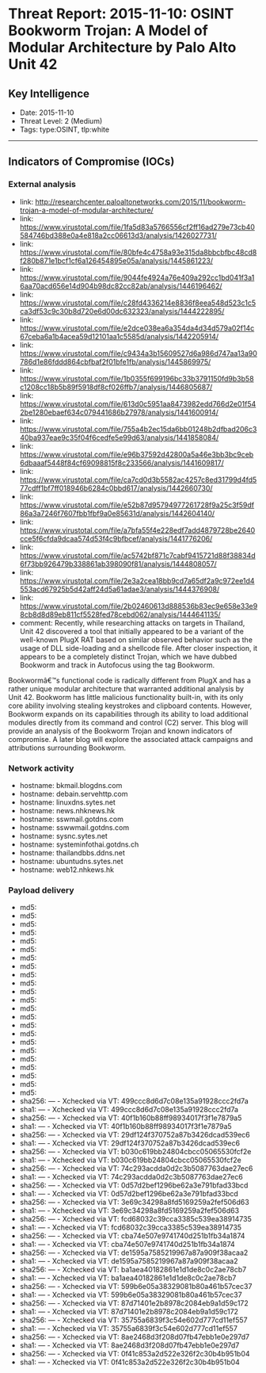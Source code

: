 # Threat Report: 2015-11-10: OSINT Bookworm Trojan: A Model of Modular Architecture by Palo Alto Unit 42


## Key Intelligence
* Date: 2015-11-10
* Threat Level: 2 (Medium)
* Tags: type:OSINT, tlp:white

---

## Indicators of Compromise (IOCs)
### External analysis
* link: http://researchcenter.paloaltonetworks.com/2015/11/bookworm-trojan-a-model-of-modular-architecture/
* link: https://www.virustotal.com/file/1fa5d83a5766556cf2ff16ad279e73cb40584746bd388e0a4e818a2cc06613d3/analysis/1426027731/
* link: https://www.virustotal.com/file/80bfe4c4758a93e315da8bbcbfbc48cd8f280b871e1bcf1cf6a126454895e05a/analysis/1445861223/
* link: https://www.virustotal.com/file/9044fe4924a76e409a292cc1bd041f3a16aa70acd656e14d904b98dc82cc82ab/analysis/1446196462/
* link: https://www.virustotal.com/file/c28fd4336214e8836f8eea548d523c1c5ca3df53c9c30b8d720e6d00dc632323/analysis/1444222895/
* link: https://www.virustotal.com/file/e2dce038ea6a354da4d34d579a02f14c67ceba6a1b4acea59d12101aa1c5585d/analysis/1442205914/
* link: https://www.virustotal.com/file/c9434a3b15609527d6a986d747aa13a90786d1e86fddd864cbfbaf2f01bfe1fb/analysis/1445869975/
* link: https://www.virustotal.com/file/1b0355f699196bc33b3791150fd9b3b58c1208cc18b5b89f5918df8cf026ffb7/analysis/1446805687/
* link: https://www.virustotal.com/file/613d0c5951aa8473982edd766d2e01f542be1280ebaef634c079441686b27978/analysis/1441600914/
* link: https://www.virustotal.com/file/755a4b2ec15da6bb01248b2dfbad206c340ba937eae9c35f04f6cedfe5e99d63/analysis/1441858084/
* link: https://www.virustotal.com/file/e96b37592d42800a5a46e3bb3bc9ceb6dbaaaf5448f84cf69098815f8c233566/analysis/1441609817/
* link: https://www.virustotal.com/file/ca7cd0d3b5582ac4257c8ed31799d4fd577cdff1bf7ff018946b6284c0bbd617/analysis/1442660730/
* link: https://www.virustotal.com/file/e52b87d95794977261728f9a25c3f59df86a3a7246f7607fbb1fbf9a0e85631d/analysis/1442604140/
* link: https://www.virustotal.com/file/a7bfa55f4e228edf7add4879728be2640cce5f6cfda9dcaa574d53f4c9bfbcef/analysis/1441776206/
* link: https://www.virustotal.com/file/ac5742bf871c7cabf9415721d88f38834d6f73bb926479b338861ab398090f81/analysis/1444808057/
* link: https://www.virustotal.com/file/2e3a2cea18bb9cd7a65df2a9c972ee1d4553acd67925b5d42aff24d5a61adae3/analysis/1444376908/
* link: https://www.virustotal.com/file/2b02460613d888536b83ec9e658e33e98cb8d8d89eb811cf5528fed78cebd062/analysis/1444641135/
* comment: Recently, while researching attacks on targets in Thailand, Unit 42 discovered a tool that initially appeared to be a variant of the well-known PlugX RAT based on similar observed behavior such as the usage of DLL side-loading and a shellcode file. After closer inspection, it appears to be a completely distinct Trojan, which we have dubbed Bookworm and track in Autofocus using the tag Bookworm.

Bookwormâ€™s functional code is radically different from PlugX and has a rather unique modular architecture that warranted additional analysis by Unit 42. Bookworm has little malicious functionality built-in, with its only core ability involving stealing keystrokes and clipboard contents. However, Bookworm expands on its capabilities through its ability to load additional modules directly from its command and control (C2) server. This blog will provide an analysis of the Bookworm Trojan and known indicators of compromise. A later blog will explore the associated attack campaigns and attributions surrounding Bookworm.

### Network activity
* hostname: bkmail.blogdns.com
* hostname: debain.servehttp.com
* hostname: linuxdns.sytes.net
* hostname: news.nhknews.hk
* hostname: sswmail.gotdns.com
* hostname: sswwmail.gotdns.com
* hostname: sysnc.sytes.net
* hostname: systeminfothai.gotdns.ch
* hostname: thailandbbs.ddns.net
* hostname: ubuntudns.sytes.net
* hostname: web12.nhkews.hk

### Payload delivery
* md5: <md5>
* md5: <md5>
* md5: <md5>
* md5: <md5>
* md5: <md5>
* md5: <md5>
* md5: <md5>
* md5: <md5>
* md5: <md5>
* md5: <md5>
* md5: <md5>
* md5: <md5>
* md5: <md5>
* md5: <md5>
* md5: <md5>
* md5: <md5>
* md5: <md5>
* md5: <md5>
* md5: <md5>
* md5: <md5>
* md5: <md5>
* md5: <md5>
* md5: <md5>
* sha256: <sha256> — - Xchecked via VT: 499ccc8d6d7c08e135a91928ccc2fd7a
* sha1: <sha1> — - Xchecked via VT: 499ccc8d6d7c08e135a91928ccc2fd7a
* sha256: <sha256> — - Xchecked via VT: 40f1b160b88ff98934017f3f1e7879a5
* sha1: <sha1> — - Xchecked via VT: 40f1b160b88ff98934017f3f1e7879a5
* sha256: <sha256> — - Xchecked via VT: 29df124f370752a87b3426dcad539ec6
* sha1: <sha1> — - Xchecked via VT: 29df124f370752a87b3426dcad539ec6
* sha256: <sha256> — - Xchecked via VT: b030c619bb24804cbcc05065530fcf2e
* sha1: <sha1> — - Xchecked via VT: b030c619bb24804cbcc05065530fcf2e
* sha256: <sha256> — - Xchecked via VT: 74c293acdda0d2c3b5087763dae27ec6
* sha1: <sha1> — - Xchecked via VT: 74c293acdda0d2c3b5087763dae27ec6
* sha256: <sha256> — - Xchecked via VT: 0d57d2bef1296be62a3e791bfad33bcd
* sha1: <sha1> — - Xchecked via VT: 0d57d2bef1296be62a3e791bfad33bcd
* sha256: <sha256> — - Xchecked via VT: 3e69c34298a8fd5169259a2fef506d63
* sha1: <sha1> — - Xchecked via VT: 3e69c34298a8fd5169259a2fef506d63
* sha256: <sha256> — - Xchecked via VT: fcd68032c39cca3385c539ea38914735
* sha1: <sha1> — - Xchecked via VT: fcd68032c39cca3385c539ea38914735
* sha256: <sha256> — - Xchecked via VT: cba74e507e9741740d251b1fb34a1874
* sha1: <sha1> — - Xchecked via VT: cba74e507e9741740d251b1fb34a1874
* sha256: <sha256> — - Xchecked via VT: de1595a7585219967a87a909f38acaa2
* sha1: <sha1> — - Xchecked via VT: de1595a7585219967a87a909f38acaa2
* sha256: <sha256> — - Xchecked via VT: ba1aea40182861e1d1de8c0c2ae78cb7
* sha1: <sha1> — - Xchecked via VT: ba1aea40182861e1d1de8c0c2ae78cb7
* sha256: <sha256> — - Xchecked via VT: 599b6e05a38329081b80a461b57cec37
* sha1: <sha1> — - Xchecked via VT: 599b6e05a38329081b80a461b57cec37
* sha256: <sha256> — - Xchecked via VT: 87d71401e2b8978c2084eb9a1d59c172
* sha1: <sha1> — - Xchecked via VT: 87d71401e2b8978c2084eb9a1d59c172
* sha256: <sha256> — - Xchecked via VT: 35755a6839f3c54e602d777cd11ef557
* sha1: <sha1> — - Xchecked via VT: 35755a6839f3c54e602d777cd11ef557
* sha256: <sha256> — - Xchecked via VT: 8ae2468d3f208d07fb47ebb1e0e297d7
* sha1: <sha1> — - Xchecked via VT: 8ae2468d3f208d07fb47ebb1e0e297d7
* sha256: <sha256> — - Xchecked via VT: 0f41c853a2d522e326f2c30b4b951b04
* sha1: <sha1> — - Xchecked via VT: 0f41c853a2d522e326f2c30b4b951b04
